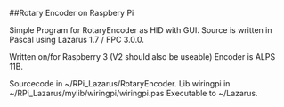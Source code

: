 ##Rotary Encoder on Raspbery Pi

Simple Program for RotaryEncoder as HID with GUI.
Source is written in Pascal using Lazarus 1.7 / FPC 3.0.0.

Written on/for Raspberry 3 (V2 should also be useable)
Encoder is ALPS 11B.

Sourcecode in ~/RPi_Lazarus/RotaryEncoder.
Lib wiringpi in ~/RPi_Lazarus/mylib/wiringpi/wiringpi.pas
Executable to ~/Lazarus.
